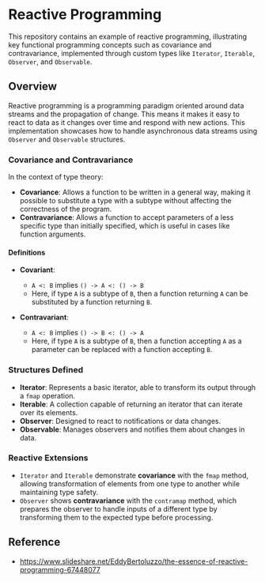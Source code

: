 # Reactive Programming

This repository contains an example of reactive programming, illustrating key functional programming concepts such as covariance and contravariance, implemented through custom types like `Iterator`, `Iterable`, `Observer`, and `Observable`.

## Overview

Reactive programming is a programming paradigm oriented around data streams and the propagation of change. This means it makes it easy to react to data as it changes over time and respond with new actions. This implementation showcases how to handle asynchronous data streams using `Observer` and `Observable` structures.

### Covariance and Contravariance

In the context of type theory:

- **Covariance**: Allows a function to be written in a general way, making it possible to substitute a type with a subtype without affecting the correctness of the program.
- **Contravariance**: Allows a function to accept parameters of a less specific type than initially specified, which is useful in cases like function arguments.

#### Definitions
- **Covariant**:
  - `A <: B` implies `() -> A <: () -> B`
  - Here, if type `A` is a subtype of `B`, then a function returning `A` can be substituted by a function returning `B`.

- **Contravariant**:
  - `A <: B` implies `() -> B <: () -> A`
  - Here, if type `A` is a subtype of `B`, then a function accepting `A` as a parameter can be replaced with a function accepting `B`.

### Structures Defined

- **Iterator<A>**: Represents a basic iterator, able to transform its output through a `fmap` operation.
- **Iterable<A>**: A collection capable of returning an iterator that can iterate over its elements.
- **Observer<A>**: Designed to react to notifications or data changes.
- **Observable<A>**: Manages observers and notifies them about changes in data.

### Reactive Extensions

- `Iterator` and `Iterable` demonstrate **covariance** with the `fmap` method, allowing transformation of elements from one type to another while maintaining type safety.
- `Observer` shows **contravariance** with the `contramap` method, which prepares the observer to handle inputs of a different type by transforming them to the expected type before processing.

## Reference
- https://www.slideshare.net/EddyBertoluzzo/the-essence-of-reactive-programming-67448077
